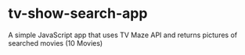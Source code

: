 # tv-show-search-app

A simple JavaScript app that uses TV Maze API and returns pictures of searched movies (10 Movies)
